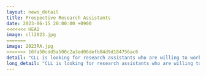 ```yaml
---
layout: news_detail
title: Prospective Research Assistants
date: 2023-06-15 20:00:00 +0900
<<<<<<< HEAD
image: cll2023.jpg
=======
image: 2023RA.jpg
>>>>>>> 16fa50cdd5a500c2a3ed06defb84d9d184756ac6
detail: "CLL is looking for research assistants who are willing to work on multiple projects in the areas of child language development."
long_detail: "CLL is looking for research assistants who are willing to work on multiple projects in the areas of child language development."
---
```



